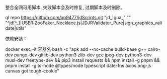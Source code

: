 整合全网可用脚本, 失效脚本会及时修复, 过期脚本及时删除。

ql repo https://github.com/xp9477/jdScripts.git "jd_|gua_" "" "^jd[^_]|USER|ZooFaker_Necklace.js|JDJRValidator_Pure|sign_graphics_validate|utils"


依赖安装：

docker exec -it 容器名 bash -c "apk add --no-cache build-base g++ cairo-dev pango-dev giflib-dev python3 zlib-dev gcc jpeg-dev python3-dev musl-dev freetype-dev && pip3 install requests && npm install -g pnpm && pnpm install -g ts-node @types/node typescript date-fns axios png-js canvas got tough-cookie"

